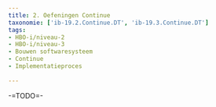 ```yaml
---
title: 2. Oefeningen Continue
taxonomie: ['ib-19.2.Continue.DT', 'ib-19.3.Continue.DT']
tags:
- HBO-i/niveau-2
- HBO-i/niveau-3
- Bouwen softwaresysteem
- Continue
- Implementatieproces
 
---
```


-=TODO=-